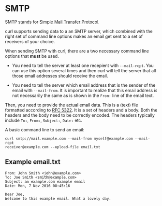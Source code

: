 # SMTP

SMTP stands for [Simple Mail Transfer Protocol](https://en.wikipedia.org/wiki/Simple_Mail_Transfer_Protocol).

curl supports sending data to a an SMTP server, which combined with the right
set of command line options makes an email get sent to a set of receivers of
your choice.

When sending SMTP with curl, there are a two necessary command line options
that **must** be used.

 - You need to tell the server at least one recepient with `--mail-rcpt`. You
   can use this option several times and then curl will tell the server that all
   those email addresses should receive the email.

 - You need to tell the server which email address that is the sender of the
   email with `--mail-from`. It is important to realize that this email
   address is not necessarily the same as is shown in the `From:` line of the
   email text.

Then, you need to provide the actual email data. This is a (text) file
formatted according to [RFC
5322](https://tools.ietf.org/html/rfc5322.html). It is a set of headers and a
body. Both the headers and the body need to be correctly encoded. The headers
typically include `To:`, `From:`, `Subject:`, `Date:` etc.

A basic command line to send an email:

    curl smtp://mail.example.com --mail-from myself@example.com --mail-rcpt
    receiver@example.com --upload-file email.txt

## Example email.txt

    From: John Smith <john@example.com>
    To: Joe Smith <smith@example.com>
    Subject: an example.com example email
    Date: Mon, 7 Nov 2016 08:45:16
    
    Dear Joe,
    Welcome to this example email. What a lovely day.
